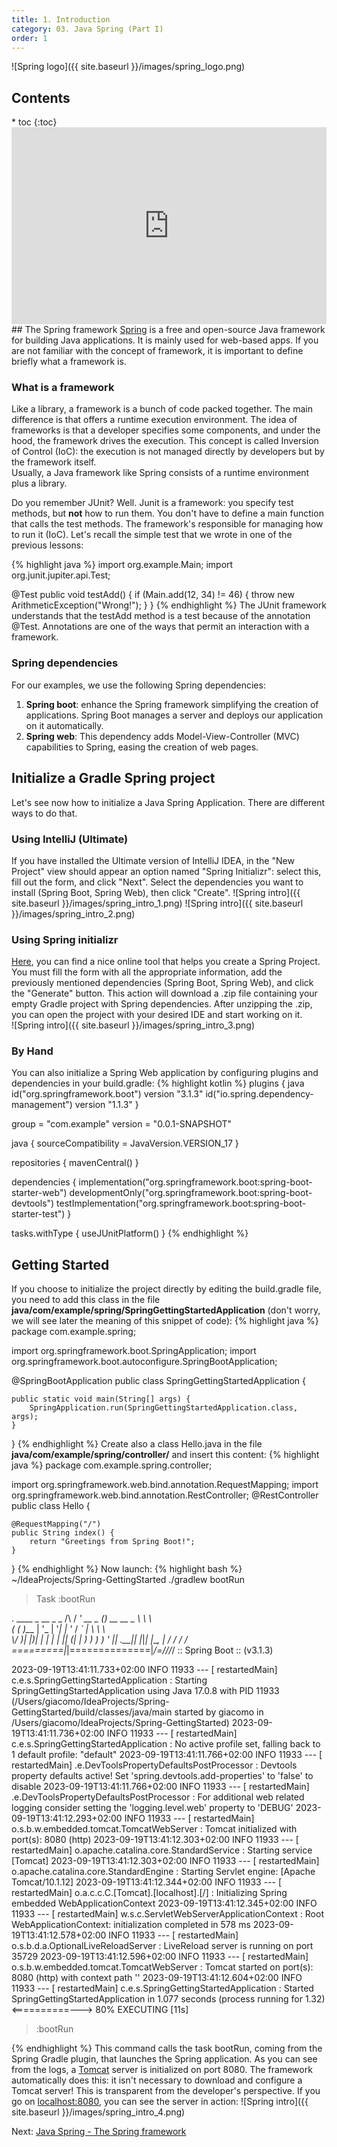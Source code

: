 ```yaml
---
title: 1. Introduction
category: 03. Java Spring (Part I)
order: 1
---
```

![Spring logo]({{ site.baseurl }}/images/spring_logo.png)
<h2>Contents</h2>
* toc
{:toc}
<iframe width="100%" height="315" src="https://www.youtube.com/embed/wAAJ8eS-CzA?si=oCBZVTMpJ9D7p-ZM" title="YouTube video player" frameborder="0" allow="accelerometer; autoplay; clipboard-write; encrypted-media; gyroscope; picture-in-picture; web-share" allowfullscreen></iframe>
## The Spring framework
<a target="_blank" rel="noopener noreferrer" href="https://spring.io/">Spring</a> is a free and open-source Java framework for building Java applications. It is mainly used for web-based apps. If you are not familiar with the concept of framework, it is important to define briefly what a framework is.

### What is a framework
Like a library, a framework is a bunch of code packed together. The main difference is that offers a runtime execution environment. The idea of frameworks is that a developer specifies some components, and under the hood, the framework drives the execution. This concept is called Inversion of Control (IoC): the execution is not managed directly by developers but by the framework itself.  
Usually, a Java framework like Spring consists of a runtime environment plus a library.  

Do you remember JUnit? Well. Junit is a framework: you specify test methods, but **not** how to run them. You don't have to define a main function that calls the test methods. The framework's responsible for managing how to run it (IoC). Let's recall the simple test that we wrote in one of the previous lessons:  

{% highlight java %}
import org.example.Main;
import org.junit.jupiter.api.Test;

@Test 
public void testAdd() {
    if (Main.add(12, 34) != 46) {
        throw new ArithmeticException("Wrong!");
    }
}
{% endhighlight %}
The JUnit framework understands that the testAdd method is a test because of the annotation @Test. Annotations are one of the ways that permit an interaction with a framework.

### Spring dependencies
For our examples, we use the following Spring dependencies:  
1. **Spring boot**: enhance the Spring framework simplifying the creation of applications. Spring Boot manages a server and deploys our application on it automatically.
2. **Spring web**: This dependency adds Model-View-Controller (MVC) capabilities to Spring, easing the creation of web pages.

## Initialize a Gradle Spring project
Let's see now how to initialize a Java Spring Application. There are different ways to do that.
### Using IntelliJ (Ultimate)
If you have installed the Ultimate version of IntelliJ IDEA, in the "New Project" view should appear an option named "Spring Initializr": select this, fill out the form, and click "Next". Select the dependencies you want to install (Spring Boot, Spring Web), then click "Create".
![Spring intro]({{ site.baseurl }}/images/spring_intro_1.png)
![Spring intro]({{ site.baseurl }}/images/spring_intro_2.png)
### Using Spring initializr
<a target="_blank" rel="noopener noreferrer" href="start.spring.io">Here</a>, you can find a nice online tool that helps you create a Spring Project. You must fill the form with all the appropriate information, add the previously mentioned dependencies (Spring Boot, Spring Web), and click the "Generate" button. This action will download a .zip file containing your empty Gradle project with Spring dependencies. After unzipping the .zip, you can open the project with your desired IDE and start working on it.  
![Spring intro]({{ site.baseurl }}/images/spring_intro_3.png)
### By Hand
You can also initialize a Spring Web application by configuring plugins and dependencies in your build.gradle:
{% highlight kotlin %}
plugins {
    java
    id("org.springframework.boot") version "3.1.3"
    id("io.spring.dependency-management") version "1.1.3"
}

group = "com.example"
version = "0.0.1-SNAPSHOT"

java {
    sourceCompatibility = JavaVersion.VERSION_17
}

repositories {
    mavenCentral()
}

dependencies {
    implementation("org.springframework.boot:spring-boot-starter-web")
    developmentOnly("org.springframework.boot:spring-boot-devtools")
    testImplementation("org.springframework.boot:spring-boot-starter-test")
}

tasks.withType<Test> {
    useJUnitPlatform()
}
{% endhighlight %}
## Getting Started
If you choose to initialize the project directly by editing the build.gradle file, you need to add this class in the file **java/com/example/spring/SpringGettingStartedApplication** (don't worry, we will see later the meaning of this snippet of code):
{% highlight java %}
package com.example.spring;

import org.springframework.boot.SpringApplication;
import org.springframework.boot.autoconfigure.SpringBootApplication;

@SpringBootApplication
public class SpringGettingStartedApplication {

    public static void main(String[] args) {
        SpringApplication.run(SpringGettingStartedApplication.class, args);
    }
}
{% endhighlight %}
Create also a class Hello.java in the file **java/com/example/spring/controller/** and insert this content:
{% highlight java %}
package com.example.spring.controller;

import org.springframework.web.bind.annotation.RequestMapping;
import org.springframework.web.bind.annotation.RestController;
@RestController
public class Hello {

    @RequestMapping("/") 
    public String index() {
        return "Greetings from Spring Boot!";
    }
}
{% endhighlight %}
Now launch:
{% highlight bash %}
~/IdeaProjects/Spring-GettingStarted ./gradlew bootRun

> Task :bootRun

  .   ____          _            __ _ _
 /\\ / ___'_ __ _ _(_)_ __  __ _ \ \ \ \
( ( )\___ | '_ | '_| | '_ \/ _` | \ \ \ \
 \\/  ___)| |_)| | | | | || (_| |  ) ) ) )
  '  |____| .__|_| |_|_| |_\__, | / / / /
 =========|_|==============|___/=/_/_/_/
 :: Spring Boot ::                (v3.1.3)

2023-09-19T13:41:11.733+02:00  INFO 11933 --- [  restartedMain] c.e.s.SpringGettingStartedApplication    : Starting SpringGettingStartedApplication using Java 17.0.8 with PID 11933 (/Users/giacomo/IdeaProjects/Spring-GettingStarted/build/classes/java/main started by giacomo in /Users/giacomo/IdeaProjects/Spring-GettingStarted)
2023-09-19T13:41:11.736+02:00  INFO 11933 --- [  restartedMain] c.e.s.SpringGettingStartedApplication    : No active profile set, falling back to 1 default profile: "default"
2023-09-19T13:41:11.766+02:00  INFO 11933 --- [  restartedMain] .e.DevToolsPropertyDefaultsPostProcessor : Devtools property defaults active! Set 'spring.devtools.add-properties' to 'false' to disable
2023-09-19T13:41:11.766+02:00  INFO 11933 --- [  restartedMain] .e.DevToolsPropertyDefaultsPostProcessor : For additional web related logging consider setting the 'logging.level.web' property to 'DEBUG'
2023-09-19T13:41:12.293+02:00  INFO 11933 --- [  restartedMain] o.s.b.w.embedded.tomcat.TomcatWebServer  : Tomcat initialized with port(s): 8080 (http)
2023-09-19T13:41:12.303+02:00  INFO 11933 --- [  restartedMain] o.apache.catalina.core.StandardService   : Starting service [Tomcat]
2023-09-19T13:41:12.303+02:00  INFO 11933 --- [  restartedMain] o.apache.catalina.core.StandardEngine    : Starting Servlet engine: [Apache Tomcat/10.1.12]
2023-09-19T13:41:12.344+02:00  INFO 11933 --- [  restartedMain] o.a.c.c.C.[Tomcat].[localhost].[/]       : Initializing Spring embedded WebApplicationContext
2023-09-19T13:41:12.345+02:00  INFO 11933 --- [  restartedMain] w.s.c.ServletWebServerApplicationContext : Root WebApplicationContext: initialization completed in 578 ms
2023-09-19T13:41:12.578+02:00  INFO 11933 --- [  restartedMain] o.s.b.d.a.OptionalLiveReloadServer       : LiveReload server is running on port 35729
2023-09-19T13:41:12.596+02:00  INFO 11933 --- [  restartedMain] o.s.b.w.embedded.tomcat.TomcatWebServer  : Tomcat started on port(s): 8080 (http) with context path ''
2023-09-19T13:41:12.604+02:00  INFO 11933 --- [  restartedMain] c.e.s.SpringGettingStartedApplication    : Started SpringGettingStartedApplication in 1.077 seconds (process running for 1.32)
<==========---> 80% EXECUTING [11s]
> :bootRun

{% endhighlight %}
This command calls the task bootRun, coming from the Spring Gradle plugin, that launches the Spring application. As you can see from the logs, a <a target="_blank" rel="noopener noreferrer" href="https://tomcat.apache.org/">Tomcat</a> server is initialized on port 8080. The framework automatically does this: it isn't necessary to download and configure a Tomcat server! This is transparent from the developer's perspective. If you go on <a target="_blank" rel="noopener noreferrer" href="localhost:8080">localhost:8080</a>, you can see the server in action:
![Spring intro]({{ site.baseurl }}/images/spring_intro_4.png)
<div class="lesson-nav">
    <div>
        Next: <a href="/SoftwareArchitectures24/spring-1/the-spring-framework">Java Spring - The Spring framework</a>  
    </div>
</div>